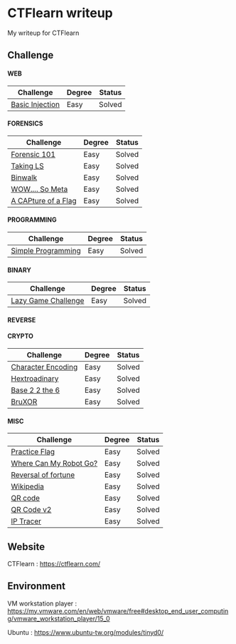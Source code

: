 # CTFlearn writeup
My writeup for CTFlearn

## Challenge
#### WEB
|Challenge|Degree|Status|
|-|-|-|
|[Basic Injection](WEB/Basic%20Injection/README.md)|Easy|Solved|
#### FORENSICS
|Challenge|Degree|Status|
|-|-|-|
|[Forensic 101](FORENSICS/Forensic%20101/README.md)|Easy|Solved|
|[Taking LS](FORENSICS/Taking%20LS/README.md)|Easy|Solved|
|[Binwalk](FORENSICS/Binwalk/README.md)|Easy|Solved|
|[WOW.... So Meta](FORENSICS/WOW%20So%20Meta/README.md)|Easy|Solved|
|[A CAPture of a Flag](FORENSICS/A%20CAPture%20of%20a%20Flag/README.md)|Easy|Solved|
#### PROGRAMMING
|Challenge|Degree|Status|
|-|-|-|
|[Simple Programming](PROGRAMMING/Simple%20Programming/README.md)|Easy|Solved|
#### BINARY
|Challenge|Degree|Status|
|-|-|-|
|[Lazy Game Challenge](BINARY/Lazy%20Game%20Challenge/README.md)|Easy|Solved|
#### REVERSE
#### CRYPTO
|Challenge|Degree|Status|
|-|-|-|
|[Character Encoding](CRYPTO/Character%20Encoding/README.md)|Easy|Solved|
|[Hextroadinary](CRYPTO/Hextroadinary/README.md)|Easy|Solved|
|[Base 2 2 the 6](CRYPTO/Base%202%202%20the%206/README.md)|Easy|Solved|
|[BruXOR](CRYPTO/BruXOR/README.md)|Easy|Solved|
#### MISC
|Challenge|Degree|Status|
|-|-|-|
|[Practice Flag](MISC/Practice%20Flag/README.md)|Easy|Solved|
|[Where Can My Robot Go?](MISC/Where%20Can%20My%20Robot%20Go/README.md)|Easy|Solved|
|[Reversal of fortune](MISC/Reversal%20of%20fortune/README.md)|Easy|Solved|
|[Wikipedia](MISC/Wikipedia/README.md)|Easy|Solved|
|[QR code](MISC/QR%20code/README.md)|Easy|Solved|
|[QR Code v2](MISC/QR%20Code%20v2/README.md)|Easy|Solved|
|[IP Tracer](MISC/IP%20Tracer/README.md)|Easy|Solved|


## Website
CTFlearn : https://ctflearn.com/

## Environment
VM workstation player : https://my.vmware.com/en/web/vmware/free#desktop_end_user_computing/vmware_workstation_player/15_0

Ubuntu : https://www.ubuntu-tw.org/modules/tinyd0/
